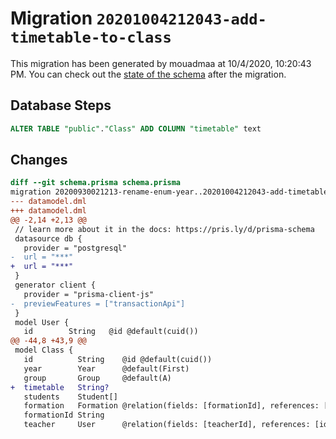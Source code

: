 # Migration `20201004212043-add-timetable-to-class`

This migration has been generated by mouadmaa at 10/4/2020, 10:20:43 PM.
You can check out the [state of the schema](./schema.prisma) after the migration.

## Database Steps

```sql
ALTER TABLE "public"."Class" ADD COLUMN "timetable" text   
```

## Changes

```diff
diff --git schema.prisma schema.prisma
migration 20200930021213-rename-enum-year..20201004212043-add-timetable-to-class
--- datamodel.dml
+++ datamodel.dml
@@ -2,14 +2,13 @@
 // learn more about it in the docs: https://pris.ly/d/prisma-schema
 datasource db {
   provider = "postgresql"
-  url = "***"
+  url = "***"
 }
 generator client {
   provider = "prisma-client-js"
-  previewFeatures = ["transactionApi"]
 }
 model User {
   id        String   @id @default(cuid())
@@ -44,8 +43,9 @@
 model Class {
   id          String    @id @default(cuid())
   year        Year      @default(First)
   group       Group     @default(A)
+  timetable   String?
   students    Student[]
   formation   Formation @relation(fields: [formationId], references: [id])
   formationId String
   teacher     User      @relation(fields: [teacherId], references: [id])
```


